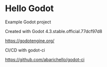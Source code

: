 # Hello Godot

Example Godot project

Created with Godot 4.3.stable.official.77dcf97d8

https://godotengine.org/

CI/CD with godot-ci

https://github.com/abarichello/godot-ci